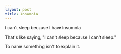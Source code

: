 ```yaml
---
layout: post
title: Insomnia
---
```

I can't sleep because I have insomnia.

That's like saying, "I can't sleep because I can't sleep."

To name something isn't to explain it.
